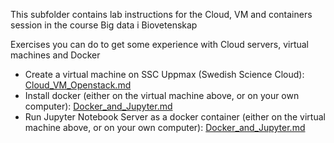 This subfolder contains lab instructions for the Cloud, VM and containers session in the course Big data i Biovetenskap 

Exercises you can do to get some experience with Cloud servers, virtual machines and Docker

- Create a virtual machine on SSC Uppmax (Swedish Science Cloud): [Cloud_VM_Openstack.md](Cloud_VM_Openstack.md)
- Install docker (either on the virtual machine above, or on your own computer): [Docker_and_Jupyter.md](Docker_and_Jupyter.md)
- Run Jupyter Notebook Server as a docker container (either on the virtual machine above, or on your own computer): [Docker_and_Jupyter.md](Docker_and_Jupyter.md)

